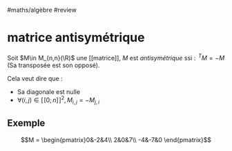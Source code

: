 #maths/algèbre #review 
# matrice antisymétrique
Soit $M\in M_{n,n}(\R)$ une [[matrice]], $M$ est _antisymétrique_ ssi :
$\,^TM = -M$ (Sa transposée est son opposé).

Cela veut dire que :
 - Sa diagonale est nulle
 - $\forall (i,j)\in[\![0;n]\!]^2, M_{i,j} = -M_{j,i}$

## Exemple
$$M = \begin{pmatrix}0&-2&4\\ 2&0&7\\ -4&-7&0 \end{pmatrix}$$
